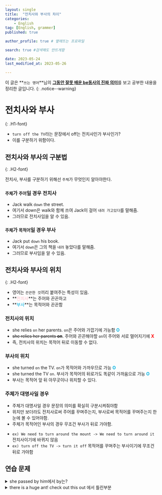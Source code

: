 ```yaml
---
layout: single
title:  "전치사와 부사의 차이"
categories: 
    - English
tag: [English, grammer]
published: true

author_profile: true # 옆에뜨는 프로파일

search: true #검색해도 안뜨게함

date: 2023-05-24
last_modified_at: 2023-05-26

---
```


이 글은 **`쓰는 영어`**님의 [**그동안 잘못 배운 be동사의 진짜 의미**](https://www.youtube.com/watch?v=QofCu147658)를 보고 공부한 내용을 정리한 글입니다.
{: .notice--warning}

# 전치사와 부사
{: .H1-font}
- `turn off the TV`라는 문장에서 off는 전치사인가 부사인가?
- 이를 구분하기 위함이다.

## 전치사와 부사의 구분법
{: .H2-font}

전치사, 부사를 구분하기 위해선 `주체`가 무엇인지 알아야한다.
### `주체`가 `주어`일 경우 전치사

- Jack walk `down` the street.
- 여기서 down은 walk와 함께 쓰여 Jack이 걸어 `내려 가고있다`를 말해줌.
- 그러므로 전치사임을 알 수 있음.

### `주체`가 `목적어`일 경우 부사
- Jack put `down` his book.
- 여기서 `down`은 그의 책을 `내려` 놓았다를 말해줌.
- 그러므로 부사임을 알 수 있음.

## 전치사와 부사의 위치
{: .H2-font}

- 영어는 `끈끈한 것`끼리 붙여주는 특성이 있음.
- **<font color = "pink">전치사</font>**는 주어와 끈끈하고
- **<font color = "sky blue">부사</font>**는 목적어와 끈끈함

### 전치사의 위치
- she relies `on` her parents. `on`은 주어와 가깝기에 가능함 **<font color = "sky blue">O</font>**
- ~~she relies her parents **on**~~. 주어와 끈끈해야할 `on`이 주어와 서로 멀어지기에 **<font color = "red">X</font>**
- 즉, 전치사의 위치는 목적어 뒤로 이동할 수 없다.

### 부사의 위치
- she turned `on` the TV. `on`가 목적어와 가까우므로 가능 **<font color = "sky blue">O</font>**
- she turned the TV `on`. 부사가 목적어의 뒤로가도 똑같이 가까움으로 가능  **<font color = "sky blue">O</font>**
- 부사는 목적어 앞 뒤 아무곳이나 위치할 수 있다.

### 주체가 대명사일 경우
- 주체가 대명사일 경우 문장의 의미를 확실히 구분시켜줘야함
- 위치만 보더라도 전치사로써 주어를 꾸며주는지, 부사로써 목적어를 꾸며주는지 한 눈에 볼 수 있어야함.
- 주체가 목적어인 부사의 경우 무조건 부사가 뒤로 가야함.
* `ex) We need to turn around the mount -> We need to turn around it` 전치사이기에 바뀌지 않음
* `ex) turn off the TV -> turn it off` 목적어를 꾸며주는 부사이기에 무조건 뒤로 가야함


## 연습 문제


<details>
<summary> she passed by him에서 by는?</summary>
<div markdown="1">       

전치사
그녀가 passed by의 주체임

</div>
</details>

<details>
<summary> there is a huge ant! check out this out 에서 틀린부분</summary>
<div markdown="1">       

부사로 쓰이면서 대명사가 사용되었으니 out이 this 뒤로가야함
check this out

</div>
</details>